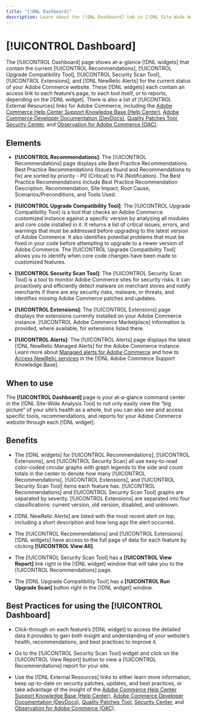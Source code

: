 ```yaml
---
title: "[!DNL Dashboard]"
description: Learn about the [!DNL Dashboard] tab in [!DNL Site-Wide Analysis Tool], elements, when to use, benefits, and best practices.
---
```

# [!UICONTROL Dashboard]

The [!UICONTROL Dashboard] page shows at-a-glance [!DNL widgets] that contain the current [!UICONTROL Recommendations], [!UICONTROL Upgrade Compatibility Tool], [!UICONTROL Security Scan Tool], [!UICONTROL Extensions], and [!DNL NewRelic Alerts] for the current status of your Adobe Commerce website. These [!DNL widgets] each contain an access link to each feature’s page, to each tool itself, or to reports, depending on the [!DNL widget].
There is also a list of [!UICONTROL External Resources] links for Adobe Commerce, including the [Adobe Commerce Help Center Support Knowledge Base (Help Center)](https://support.magento.com/), [Adobe Commerce Developer Documentation (DevDocs)](https://devdocs.magento.com/), [Quality Patches Tool](https://devdocs.magento.com/quality-patches/tool.html#patch-grid), [Security Center](https://magento.com/security), and [Observation for Adobe Commerce (OAC)](https://support.magento.com/hc/en-us/articles/4402379845901-Use-Observation-for-Adobe-Commerce).

## Elements

* **[!UICONTROL Recommendations]**: The [!UICONTROL Recommendations] page displays site Best Practice Recommendations. Best Practice Recommendations (Issues found and Recommendations to fix) are sorted by priority - P0 (Critical) to P4 (Notification).
The Best Practice Recommendations include Best Practice Recommendation Description, Recommendation, Site Impact, Root Cause, Scenarios/Preconditions, and Tools Used.

* **[!UICONTROL Upgrade Compatibility Tool]**: The [!UICONTROL Upgrade Compatibility Tool] is a tool that checks an Adobe Commerce customized instance against a specific version by analyzing all modules and core code installed in it. It returns a list of critical issues, errors, and warnings that must be addressed before upgrading to the latest version of Adobe Commerce. It also identifies potential problems that must be fixed in your code before attempting to upgrade to a newer version of Adobe Commerce.
The [!UICONTROL Upgrade Compatibility Tool] allows you to identify when core code changes have been made to customized features.

* **[!UICONTROL Security Scan Tool]**: The [!UICONTROL Security Scan Tool] is a tool to monitor Adobe Commerce sites for security risks. It can proactively and efficiently detect malware on merchant stores and notify merchants if there are any security risks, malware, or threats, and identifies missing Adobe Commerce patches and updates.

* **[!UICONTROL Extensions]**: The [!UICONTROL Extensions] page displays the extensions currently installed on your Adobe Commerce instance. [!UICONTROL Adobe Commerce Marketplace] information is provided, where available, for extensions listed there.

* **[!UICONTROL Alerts]**: The [!UICONTROL Alerts] page displays the latest [!DNL NewRelic Managed Alerts] for the Adobe Commerce instance. Learn more about [Managed alerts for Adobe Commerce](https://support.magento.com/hc/en-us/articles/360045806832) and how to [Access NewRelic services](https://support.magento.com/hc/en-us/articles/360039127712) in the [!DNL Adobe Commerce Support Knowledge Base].

## When to use

The **[!UICONTROL Dashboard]** page is your at-a-glance command center in the [!DNL Site-Wide Analysis Tool] to not only easily view the “big picture” of your site’s health as a whole, but you can also see and access specific tools, recommendations, and reports for your Adobe Commerce website through each [!DNL widget].

## Benefits

* The [!DNL widgets] for [!UICONTROL Recommendations],  [!UICONTROL Extensions], and [!UICONTROL Security Scan] all use easy-to-read color-coded circular graphs with graph legends to the side and count totals in the center to denote how many [!UICONTROL Recommendations], [!UICONTROL Extensions], and [!UICONTROL Security Scan Tool] items each feature has. [!UICONTROL Recommendations] and [!UICONTROL Security Scan Tool] graphs are separated by severity. [!UICONTROL Extensions] are separated into four classifications: current version, old version, disabled, and unknown.

* [!DNL NewRelic Alerts] are listed with the most recent alert on top, including a short description and how long ago the alert occurred.

* The [!UICONTROL Recommendations] and [!UICONTROL Extensions] [!DNL widgets] have access to the full page of data for each feature by clicking **[!UICONTROL View All]**. 

* The [!UICONTROL Security Scan Tool] has a **[!UICONTROL View Report]** link right in the [!DNL widget] window that will take you to the [!UICONTROL Recommendations] page.

* The [!DNL Upgrade Compatibility Tool] has a **[!UICONTROL Run Upgrade Scan]** button right in the [!DNL widget] window.

## Best Practices for using the [!UICONTROL Dashboard]

* Click-through on each feature’s [!DNL widget] to access the detailed data it provides to gain both insight and understanding of your website’s health, recommendations, and best practices to improve it.

* Go to the [!UICONTROL Security Scan Tool] widget and click on the [!UICONTROL View Report] button to view a [!UICONTROL Recommendations] report for your site.

* Use the [!DNL External Resources] links to either learn more information, keep up-to-date on security patches, updates, and best practices, or take advantage of the insight of the [Adobe Commerce Help Center Support Knowledge Base (Help Center)](https://support.magento.com/), [Adobe Commerce Developer Documentation (DevDocs)](https://devdocs.magento.com/), [Quality Patches Tool](https://devdocs.magento.com/quality-patches/tool.html#patch-grid), [Security Center](https://magento.com/security), and [Observation for Adobe Commerce (OAC)](https://support.magento.com/hc/en-us/articles/4402379845901-Use-Observation-for-Adobe-Commerce).
